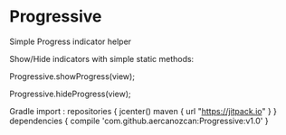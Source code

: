 # Progressive
Simple Progress indicator helper



Show/Hide indicators with simple static methods:

Progressive.showProgress(view);

Progressive.hideProgress(view);



Gradle import :
repositories { 
        jcenter()
        maven { url "https://jitpack.io" }
   }
   dependencies {
          compile 'com.github.aercanozcan:Progressive:v1.0'
   }
